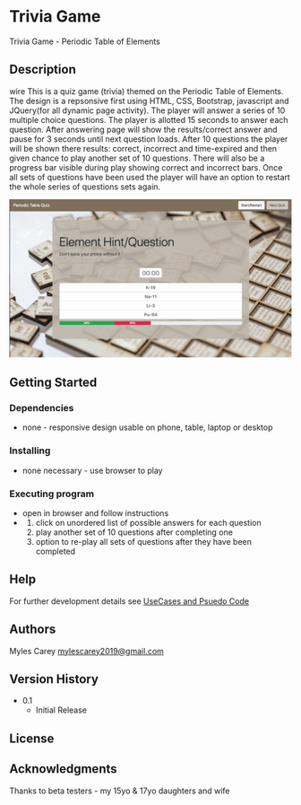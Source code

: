 # Trivia Game

Trivia Game - Periodic Table of Elements

## Description
wire
This is a quiz game (trivia) themed on the Periodic Table of Elements.
The design  is a repsonsive first using HTML, CSS, Bootstrap, javascript and JQuery(for all dynamic page activity).
The player will answer a series of 10 multiple choice questions.  The player is allotted 15 seconds to answer each question.
After answering page will show the results/correct answer and pause for 3 seconds until next question loads.
After 10 questions the player will be shown there results:  correct, incorrect and time-expired and then given chance to play
another set of 10 questions.  There will also be a progress bar visible during play showing correct and incorrect bars.
Once all sets of questions have been used the player will have an option to restart the whole series of questions sets again.

![Periodic Element Quis](assets/images/wireframe1.png)


## Getting Started

### Dependencies

* none - responsive design usable on phone, table, laptop or desktop

### Installing

* none necessary - use browser to play

### Executing program

* open in browser and follow instructions
*   1. click on unordered list of possible answers for each question
    2. play another set of 10 questions after completing one
    3. option to re-play all sets of questions after they have been completed
    

## Help

For further development details see [UseCases and Psuedo Code](UseCases-PsuedoCode.md)

## Authors

Myles Carey 
mylescarey2019@gmail.com 

## Version History
 
* 0.1
    * Initial Release

## License


## Acknowledgments

Thanks to beta testers - my 15yo & 17yo daughters and wife 
